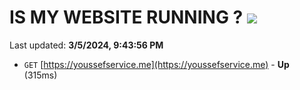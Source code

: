 # IS MY WEBSITE RUNNING ? [![](https://img.shields.io/static/v1?label=Sponsor&message=%E2%9D%A4&logo=GitHub&color=%23fe8e86)](https://github.com/sponsors/<username>)

Last updated: **3/5/2024, 9:43:56 PM**

- `GET` [https://youssefservice.me](https://youssefservice.me) - **Up** (315ms)
